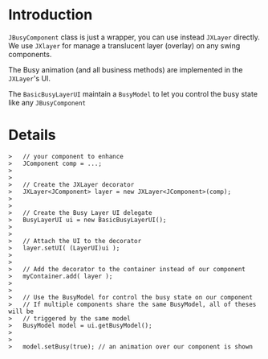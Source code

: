 # Introduction #

`JBusyComponent` class is just a wrapper, you can use instead `JXLayer` directly.
We use `JXlayer` for manage a translucent layer (overlay) on any swing components.

The Busy animation (and all business methods) are implemented in the `JXLayer`'s UI.

The `BasicBusyLayerUI` maintain a `BusyModel` to let you control the busy state like any `JBusyComponent`

# Details #

```
>   // your component to enhance 
>   JComponent comp = ...; 
>
>
>   // Create the JXLayer decorator 
>   JXLayer<JComponent> layer = new JXLayer<JComponent>(comp); 
>
>
>   // Create the Busy Layer UI delegate 
>   BusyLayerUI ui = new BasicBusyLayerUI(); 
>
>
>   // Attach the UI to the decorator 
>   layer.setUI( (LayerUI)ui ); 
>
>
>   // Add the decorator to the container instead of our component 
>   myContainer.add( layer ); 
>
>
>   // Use the BusyModel for control the busy state on our component 
>   // If multiple components share the same BusyModel, all of theses will be 
>   // triggered by the same model 
>   BusyModel model = ui.getBusyModel(); 
>
>
>   model.setBusy(true); // an animation over our component is shown 
```